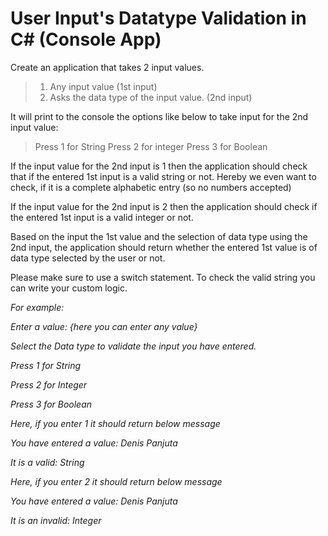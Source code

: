 # User Input's Datatype Validation in C# (Console App)

Create an application that takes 2 input values.

> 1.  Any input value (1st input)
> 2.  Asks the data type of the input value. (2nd input)

It will print to the console the options like below to take input for the 2nd input value:

> Press 1 for String
> Press 2 for integer
> Press 3 for Boolean
    

If the input value for the 2nd input is 1 then the application should check that if the entered 1st input is a valid string or not. Hereby we even want to check, if it is a complete alphabetic entry (so no numbers accepted)

If the input value for the 2nd input is 2 then the application should check if the entered 1st input is a valid integer or not.

Based on the input the 1st value and the selection of data type using the 2nd input, the application should return whether the entered 1st value is of data type selected by the user or not.

Please make sure to use a switch statement. To check the valid string you can write your custom logic.

_For example:_

_Enter a value: {here you can enter any value}_

_Select the Data type to validate the input you have entered._

_Press 1 for String_

_Press 2 for Integer_

_Press 3 for Boolean_

_Here, if you enter 1 it should return below message_

_You have entered a value: Denis Panjuta_

_It is a valid: String_

_Here, if you enter 2 it should return below message_

_You have entered a value: Denis Panjuta_

_It is an invalid: Integer_
